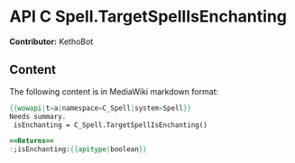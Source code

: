 # API C Spell.TargetSpellIsEnchanting

**Contributor:** KethoBot

## Content

The following content is in MediaWiki markdown format:

```mediawiki
{{wowapi|t=a|namespace=C_Spell|system=Spell}}
Needs summary.
 isEnchanting = C_Spell.TargetSpellIsEnchanting()

==Returns==
:;isEnchanting:{{apitype|boolean}}
```